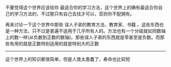 不要觉得这个世界应该给你 最适合你的学习方法，这个世界上的确有最适合你自己的学习方法的，不过那只有自己去找才可以，否则你不配拥有。

再来讨论一下这个世界中那些 误人子弟的教育方法、教育家、书籍 。这些东西也是一种方法，只不过是普遍不适用于几乎所有人的。方法也有一个分级就如同数轴上的数一样(从负数到正数的数轴)。那些误人子弟的东西就是零甚至是负数。而那些有用的就是正数特别适用的就是特别大的正数
___
这个世界上的知识都很简单，但是人类太愚蠢了，寿命也比较短